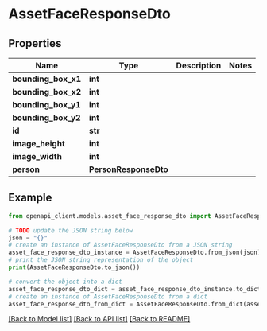 # AssetFaceResponseDto


## Properties

Name | Type | Description | Notes
------------ | ------------- | ------------- | -------------
**bounding_box_x1** | **int** |  | 
**bounding_box_x2** | **int** |  | 
**bounding_box_y1** | **int** |  | 
**bounding_box_y2** | **int** |  | 
**id** | **str** |  | 
**image_height** | **int** |  | 
**image_width** | **int** |  | 
**person** | [**PersonResponseDto**](PersonResponseDto.md) |  | 

## Example

```python
from openapi_client.models.asset_face_response_dto import AssetFaceResponseDto

# TODO update the JSON string below
json = "{}"
# create an instance of AssetFaceResponseDto from a JSON string
asset_face_response_dto_instance = AssetFaceResponseDto.from_json(json)
# print the JSON string representation of the object
print(AssetFaceResponseDto.to_json())

# convert the object into a dict
asset_face_response_dto_dict = asset_face_response_dto_instance.to_dict()
# create an instance of AssetFaceResponseDto from a dict
asset_face_response_dto_from_dict = AssetFaceResponseDto.from_dict(asset_face_response_dto_dict)
```
[[Back to Model list]](../README.md#documentation-for-models) [[Back to API list]](../README.md#documentation-for-api-endpoints) [[Back to README]](../README.md)


